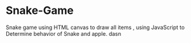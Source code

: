 # Snake-Game
Snake game using HTML canvas to draw all items , using JavaScript to Determine behavior of Snake and apple.
dasn
